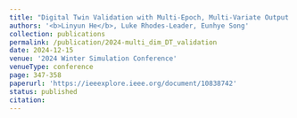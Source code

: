 ```yaml
---
title: "Digital Twin Validation with Multi-Epoch, Multi-Variate Output Data"
authors: '<b>Linyun He</b>, Luke Rhodes-Leader, Eunhye Song'
collection: publications
permalink: /publication/2024-multi_dim_DT_validation
date: 2024-12-15
venue: '2024 Winter Simulation Conference'
venueType: conference
page: 347-358
paperurl: 'https://ieeexplore.ieee.org/document/10838742'
status: published
citation: 
---
```

